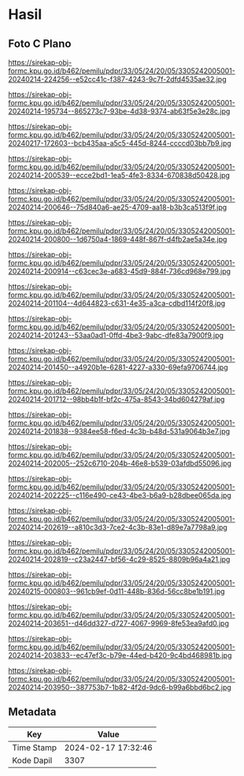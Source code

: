 # Hasil

## Foto C Plano

https://sirekap-obj-formc.kpu.go.id/b462/pemilu/pdpr/33/05/24/20/05/3305242005001-20240214-224256--e52cc41c-f387-4243-9c7f-2dfd4535ae32.jpg

https://sirekap-obj-formc.kpu.go.id/b462/pemilu/pdpr/33/05/24/20/05/3305242005001-20240214-195734--865273c7-93be-4d38-9374-ab63f5e3e28c.jpg

https://sirekap-obj-formc.kpu.go.id/b462/pemilu/pdpr/33/05/24/20/05/3305242005001-20240217-172603--bcb435aa-a5c5-445d-8244-ccccd03bb7b9.jpg

https://sirekap-obj-formc.kpu.go.id/b462/pemilu/pdpr/33/05/24/20/05/3305242005001-20240214-200539--ecce2bd1-1ea5-4fe3-8334-670838d50428.jpg

https://sirekap-obj-formc.kpu.go.id/b462/pemilu/pdpr/33/05/24/20/05/3305242005001-20240214-200646--75d840a6-ae25-4709-aa18-b3b3ca513f9f.jpg

https://sirekap-obj-formc.kpu.go.id/b462/pemilu/pdpr/33/05/24/20/05/3305242005001-20240214-200800--1d6750a4-1869-448f-867f-d4fb2ae5a34e.jpg

https://sirekap-obj-formc.kpu.go.id/b462/pemilu/pdpr/33/05/24/20/05/3305242005001-20240214-200914--c63cec3e-a683-45d9-884f-736cd968e799.jpg

https://sirekap-obj-formc.kpu.go.id/b462/pemilu/pdpr/33/05/24/20/05/3305242005001-20240214-201104--4d644823-c631-4e35-a3ca-cdbd114f20f8.jpg

https://sirekap-obj-formc.kpu.go.id/b462/pemilu/pdpr/33/05/24/20/05/3305242005001-20240214-201243--53aa0ad1-0ffd-4be3-9abc-dfe83a7900f9.jpg

https://sirekap-obj-formc.kpu.go.id/b462/pemilu/pdpr/33/05/24/20/05/3305242005001-20240214-201450--a4920b1e-6281-4227-a330-69efa9706744.jpg

https://sirekap-obj-formc.kpu.go.id/b462/pemilu/pdpr/33/05/24/20/05/3305242005001-20240214-201712--98bb4b1f-bf2c-475a-8543-34bd604279af.jpg

https://sirekap-obj-formc.kpu.go.id/b462/pemilu/pdpr/33/05/24/20/05/3305242005001-20240214-201838--9384ee58-f6ed-4c3b-b48d-531a9064b3e7.jpg

https://sirekap-obj-formc.kpu.go.id/b462/pemilu/pdpr/33/05/24/20/05/3305242005001-20240214-202005--252c6710-204b-46e8-b539-03afdbd55096.jpg

https://sirekap-obj-formc.kpu.go.id/b462/pemilu/pdpr/33/05/24/20/05/3305242005001-20240214-202225--c116e490-ce43-4be3-b6a9-b28dbee065da.jpg

https://sirekap-obj-formc.kpu.go.id/b462/pemilu/pdpr/33/05/24/20/05/3305242005001-20240214-202619--a810c3d3-7ce2-4c3b-83e1-d89e7a7798a9.jpg

https://sirekap-obj-formc.kpu.go.id/b462/pemilu/pdpr/33/05/24/20/05/3305242005001-20240214-202819--c23a2447-bf56-4c29-8525-8809b96a4a21.jpg

https://sirekap-obj-formc.kpu.go.id/b462/pemilu/pdpr/33/05/24/20/05/3305242005001-20240215-000803--961cb9ef-0d11-448b-836d-56cc8be1b191.jpg

https://sirekap-obj-formc.kpu.go.id/b462/pemilu/pdpr/33/05/24/20/05/3305242005001-20240214-203651--d46dd327-d727-4067-9969-8fe53ea9afd0.jpg

https://sirekap-obj-formc.kpu.go.id/b462/pemilu/pdpr/33/05/24/20/05/3305242005001-20240214-203833--ec47ef3c-b79e-44ed-b420-9c4bd468981b.jpg

https://sirekap-obj-formc.kpu.go.id/b462/pemilu/pdpr/33/05/24/20/05/3305242005001-20240214-203950--387753b7-1b82-4f2d-9dc6-b99a6bbd6bc2.jpg


## Metadata

| Key        | Value               |
| ---------- | ------------------- |
| Time Stamp | 2024-02-17 17:32:46 |
| Kode Dapil | 3307                |



